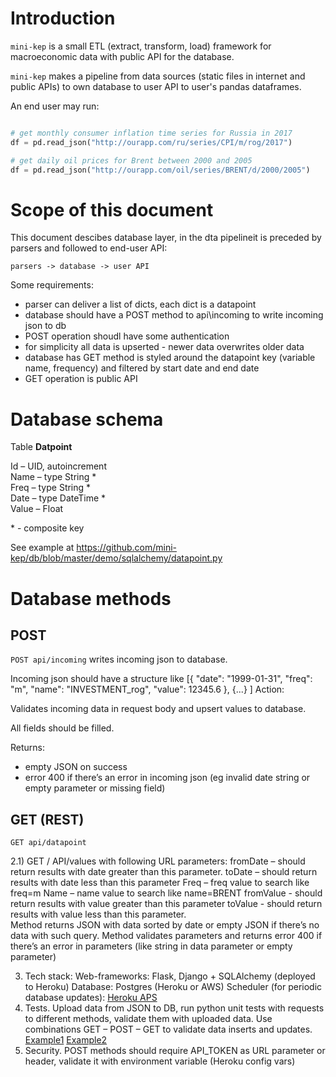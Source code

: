 
Introduction 
============

```mini-kep``` is a small ETL (extract, transform, load) framework for macroeconomic data with public API for the database.

```mini-kep``` makes a pipeline from data sources (static files in internet and public APIs) to own database to user API to 
user's pandas dataframes. 

An end user may run: 
```python 

# get monthly consumer inflation time series for Russia in 2017
df = pd.read_json("http://ourapp.com/ru/series/CPI/m/rog/2017")

# get daily oil prices for Brent between 2000 and 2005
df = pd.read_json("http://ourapp.com/oil/series/BRENT/d/2000/2005") 

```


Scope of this document
======================

This document descibes database layer, in the dta pipelineit is preceded by parsers and followed to end-user API:
```
parsers -> database -> user API
```

Some requirements:
- parser can deliver a list of dicts, each dict is a datapoint
- database should have a POST method to api\incoming to write incoming json to db
- POST operation shoudl have some authentication
- for simplicity all data is upserted - newer data overwrites older data
- database has GET method is styled around the datapoint key (variable name, frequency) and filtered by start date and end date
- GET operation is public API

Database schema
===============

Table **Datpoint**

Id – UID, autoincrement  
Name – type String \*  
Freq – type String \*  
Date – type DateTime \*  
Value – Float  

\* - composite key

See example at <https://github.com/mini-kep/db/blob/master/demo/sqlalchemy/datapoint.py>

Database methods
================

POST
----

```POST api/incoming``` writes incoming json to database.

Incoming json should have a structure like
    [{
        "date": "1999-01-31",
        "freq": "m",
        "name": "INVESTMENT_rog",
        "value": 12345.6
    },
    {...} 
    ]
Action: 

Validates incoming data in request body and upsert values to database.

All fields should be filled.

Returns:
- empty JSON on success
- error 400 if there’s an error in incoming json (eg invalid date string or empty parameter or missing field)

GET (REST)
----------
```GET api/datapoint```

2.1)	GET / API/values with following URL parameters:
fromDate – should return results with date greater than this parameter.
toDate – should return results with date less than this parameter
Freq – freq value to search like freq=m
Name – name value to search like name=BRENT
fromValue - should return results with value greater than this parameter
toValue - should return results with value less than this parameter. <br>
Method returns JSON with data sorted by date or empty JSON if there’s no data with such query.
Method validates parameters and returns error 400 if there’s an error in parameters (like string in data parameter or empty parameter) <br>



3)	Tech stack:
Web-frameworks: Flask, Django + SQLAlchemy (deployed to Heroku)
Database: Postgres (Heroku or AWS)
Scheduler (for periodic database updates): [Heroku APS](https://devcenter.heroku.com/articles/clock-processes-python)
4)	Tests.
Upload data from JSON to DB, run python unit tests with requests to different methods, validate them with uploaded data.
Use combinations GET – POST – GET to validate data inserts and updates.
[Example1](https://github.com/mini-kep/db/blob/master/demo/sqlalchemy/tests/test_clientdb_demo.py)
[Example2](https://github.com/mini-kep/full-app/blob/master/datapoint/tests.py)
5)	Security.
POST methods should require API_TOKEN as URL parameter or header, validate it with environment variable (Heroku config vars)

